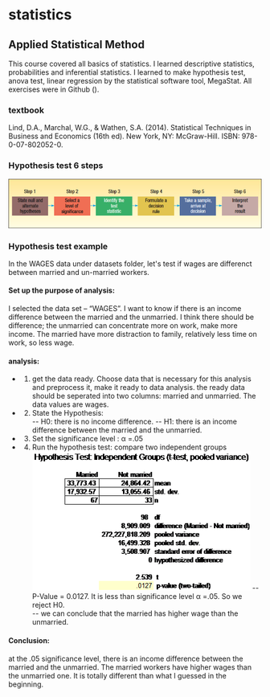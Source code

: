 # statistics
## Applied Statistical Method
This course covered all basics of statistics. I learned descriptive statistics, probabilities and inferential statistics. I learned to make hypothesis test, anova test, linear regression by the statistical software tool, MegaStat. All exercises were in Github (). 
### textbook 
Lind, D.A., Marchal, W.G., & Wathen, S.A. (2014). Statistical Techniques in Business and Economics (16th ed). New York, NY: McGraw-Hill. ISBN: 978-0-07-802052-0.
### Hypothesis test 6 steps
![alt tag](https://github.com/mdalai/statistics/blob/master/hypothesis%20test.png)
### Hypothesis test example
In the WAGES data under datasets folder, let's test if wages are differenct between married and un-married workers.
#### Set up the purpose of analysis:
I selected the data set – “WAGES”. I want to know if there is an income difference between the married and the unmarried. I think there should be difference; the unmarried can concentrate more on work, make more income. The married have more distraction to family, relatively less time on work, so less wage.
#### analysis:
- 1) get the data ready. Choose data that is necessary for this analysis and preprocess it, make it ready to data analysis.
the ready data should be seperated into two columns: married and unmarried. The data values are wages.
- 2)	State the Hypothesis:  
  -- H0: there is no income difference.
  -- H1: there is an income difference between the married and the unmarried.
- 3)	Set the significance level :  α =.05
- 4)	Run the hypothesis test: compare two independent groups
![alt tag](https://github.com/mdalai/statistics/blob/master/t-test.png)
  -- P-Value = 0.0127. It is less than significance level α =.05. So we reject H0.   
  -- we can conclude that the married has higher wage than the unmarried. 


#### Conclusion:  
at the .05 significance level, there is an income difference between the married and the unmarried. The married workers have higher wages than the unmarried one. It is totally different than what I guessed in the beginning.  


